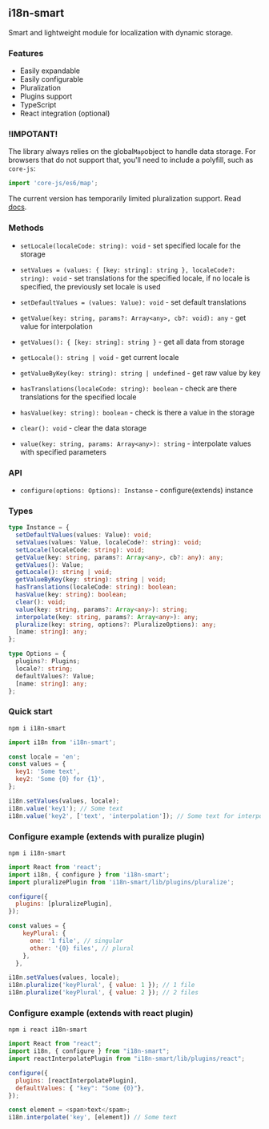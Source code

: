 ## i18n-smart

Smart and lightweight module for localization with dynamic storage.

### Features

- Easily expandable
- Easily configurable
- Pluralization
- Plugins support
- TypeScript
- React integration (optional)

### !IMPOTANT!

The library always relies on the global`Map`object to handle data storage. For browsers that do not support that, you'll need to include a polyfill, such as `core-js`:

```javascript
import 'core-js/es6/map';
```

The current version has temporarily limited pluralization support. Read [docs](https://github.com/maxmarinich/i18n-smart/blob/master/src/docs/langs.md).

### Methods

- `setLocale(localeCode: string): void` - set specified locale for the storage

- `setValues = (values: { [key: string]: string }, localeCode?: string): void` - set translations for the specified locale, if no locale is specified, the previously set locale is used

- `setDefaultValues = (values: Value): void` - set default translations

- `getValue(key: string, params?: Array<any>, cb?: void): any` - get value for interpolation

- `getValues(): { [key: string]: string }` - get all data from storage

- `getLocale(): string | void` - get current locale

- `getValueByKey(key: string): string | undefined` - get raw value by key

- `hasTranslations(localeCode: string): boolean` - check are there translations for the specified locale

- `hasValue(key: string): boolean` - check is there a value in the storage

- `clear(): void` - clear the data storage

- `value(key: string, params: Array<any>): string` - interpolate values with specified parameters

### API

- `configure(options: Options): Instanse` - configure(extends) instance

### Types

```typescript
type Instance = {
  setDefaultValues(values: Value): void;
  setValues(values: Value, localeCode?: string): void;
  setLocale(localeCode: string): void;
  getValue(key: string, params?: Array<any>, cb?: any): any;
  getValues(): Value;
  getLocale(): string | void;
  getValueByKey(key: string): string | void;
  hasTranslations(localeCode: string): boolean;
  hasValue(key: string): boolean;
  clear(): void;
  value(key: string, params?: Array<any>): string;
  interpolate(key: string, params?: Array<any>): any;
  pluralize(key: string, options?: PluralizeOptions): any;
  [name: string]: any;
};

type Options = {
  plugins?: Plugins;
  locale?: string;
  defaultValues?: Value;
  [name: string]: any;
};
```

### Quick start

```
npm i i18n-smart
```

```javascript
import i18n from 'i18n-smart';

const locale = 'en';
const values = {
  key1: 'Some text',
  key2: 'Some {0} for {1}',
};

i18n.setValues(values, locale);
i18n.value('key1'); // Some text
i18n.value('key2', ['text', 'interpolation']); // Some text for interpolation
```

### Configure example (extends with puralize plugin)

```
npm i i18n-smart
```

```javascript
import React from 'react';
import i18n, { configure } from 'i18n-smart';
import pluralizePlugin from 'i18n-smart/lib/plugins/pluralize';

configure({
  plugins: [pluralizePlugin],
});

const values = {
    keyPlural: {
      one: '1 file', // singular
      other: '{0} files', // plural
    },
  },

i18n.setValues(values, locale);
i18n.pluralize('keyPlural', { value: 1 }); // 1 file
i18n.pluralize('keyPlural', { value: 2 }); // 2 files
```

### Configure example (extends with react plugin)

```
npm i react i18n-smart
```

```javascript
import React from "react";
import i18n, { configure } from "i18n-smart";
import reactInterpolatePlugin from "i18n-smart/lib/plugins/react";

configure({
  plugins: [reactInterpolatePlugin],
  defaultValues: { "key": "Some {0}"},
});

const element = <span>text</spam>;
i18n.interpolate('key', [element]) // Some text
```
